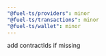 ```yaml
---
"@fuel-ts/providers": minor
"@fuel-ts/transactions": minor
"@fuel-ts/wallet": minor
---
```


add contractIds if missing
